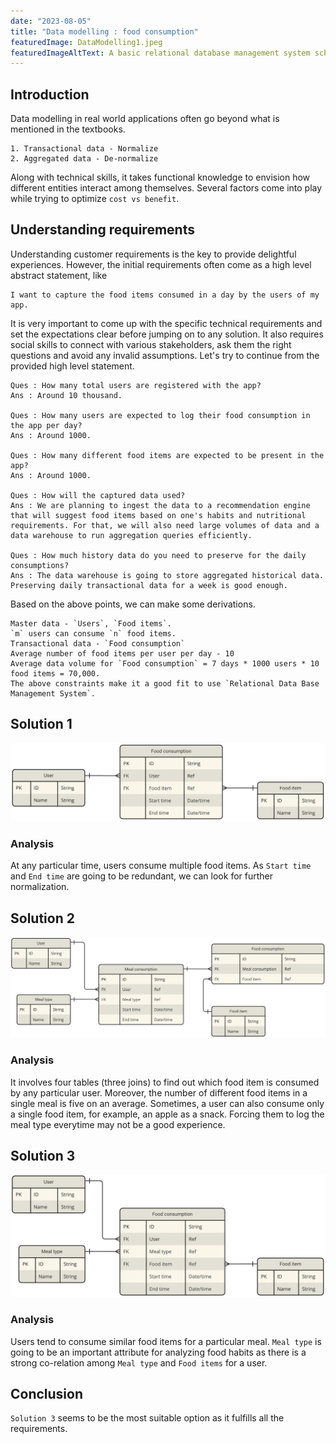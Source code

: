```yaml
---
date: "2023-08-05"
title: "Data modelling : food consumption"
featuredImage: DataModelling1.jpeg
featuredImageAltText: A basic relational database management system schema with purple background
---
```


## Introduction
Data modelling in real world applications often go beyond what is mentioned in the textbooks.
```
1. Transactional data - Normalize
2. Aggregated data - De-normalize
```
Along with technical skills, it takes functional knowledge to envision how different entities interact among themselves. Several factors come into play while trying to optimize `cost vs benefit`.

## Understanding requirements
Understanding customer requirements is the key to provide delightful experiences. However, the initial requirements often come as a high level abstract statement, like
```
I want to capture the food items consumed in a day by the users of my app.
```
It is very important to come up with the specific technical requirements and set the expectations clear before jumping on to any solution. It also requires social skills to connect with various stakeholders, ask them the right questions and avoid any invalid assumptions. Let's try to continue from the provided high level statement.
```
Ques : How many total users are registered with the app?
Ans : Around 10 thousand.

Ques : How many users are expected to log their food consumption in the app per day?
Ans : Around 1000.

Ques : How many different food items are expected to be present in the app?
Ans : Around 1000.

Ques : How will the captured data used?
Ans : We are planning to ingest the data to a recommendation engine that will suggest food items based on one's habits and nutritional requirements. For that, we will also need large volumes of data and a data warehouse to run aggregation queries efficiently.

Ques : How much history data do you need to preserve for the daily consumptions?
Ans : The data warehouse is going to store aggregated historical data. Preserving daily transactional data for a week is good enough.
```
Based on the above points, we can make some derivations.
```
Master data - `Users`, `Food items`.
`m` users can consume `n` food items.
Transactional data - `Food consumption`
Average number of food items per user per day - 10
Average data volume for `Food consumption` = 7 days * 1000 users * 10 food items = 70,000.
The above constraints make it a good fit to use `Relational Data Base Management System`.
```

## Solution 1

![Entity relationship diagram 1](./DM_FoodConsumption_1.png)

### Analysis
At any particular time, users consume multiple food items. As `Start time` and `End time` are going to be redundant, we can look for further normalization.

## Solution 2

![Entity relationship diagram 2](./DM_FoodConsumption_2.png)

### Analysis
It involves four tables (three joins) to find out which food item is consumed by any particular user. Moreover, the number of different food items in a single meal is five on an average. Sometimes, a user can also consume only a single food item, for example, an apple as a snack. Forcing them to log the meal type everytime may not be a good experience.

## Solution 3

![Entity relationship diagram 3](./DM_FoodConsumption_3.png)

### Analysis
Users tend to consume similar food items for a particular meal. `Meal type` is going to be an important attribute for analyzing food habits as there is a strong co-relation among `Meal type` and `Food items` for a user.

## Conclusion
`Solution 3` seems to be the most suitable option as it fulfills all the requirements.